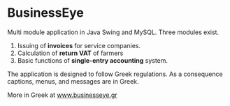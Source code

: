 # BusinessEye
Multi module application in Java Swing and MySQL.
Three modules exist.

1. Issuing of **invoices** for service companies.
2. Calculation of **return VAT** of farmers
3. Basic functions of **single-entry accounting** system.

The application is designed to follow Greek regulations.
As a consequence captions, menus, and messages are in Greek.

More in Greek at www.businesseye.gr
